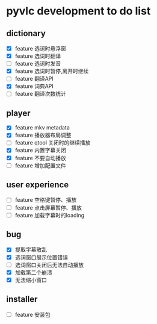 # pyvlc development to do list
## dictionary
- [x] feature 选词时悬浮窗
- [x] feature 选词时翻译
- [ ] feature 选词时发音
- [x] feature 选词时暂停,离开时继续
- [ ] feature 翻译API
- [x] feature 词典API
- [ ] feature 翻译次数统计

## player
- [x] feature mkv metadata
- [x] feature 播放器布局调整
- [ ] feature qtool 关闭时的继续播放
- [x] feature 内置字幕关闭
- [x] feature 不要自动播放
- [ ] feature 增加配置文件

## user experience
- [ ] feature 空格键暂停、播放
- [ ] feature 点击屏幕暂停、播放
- [ ] feature 加载字幕时的loading
## bug
- [x] 提取字幕散乱
- [x] 选词窗口展示位置错误
- [ ] 选词窗口关闭后无法自动播放
- [x] 加载第二个崩溃
- [x] 无法缩小窗口

## installer
- [ ] feature 安装包
